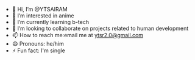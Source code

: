 - 👋 Hi, I’m @YTSAIRAM
- 👀 I’m interested in anime 
- 🌱 I’m currently learning b-tech 
- 💞️ I’m looking to collaborate on projects related to human development 
- 📫 How to reach me:email me at ytsr2.0@gmail.com
- 😄 Pronouns: he/him
- ⚡ Fun fact: I'm single

<!---
YTSAIRAM/YTSAIRAM is a ✨ special ✨ repository because its `README.md` (this file) appears on your GitHub profile.
You can click the Preview link to take a look at your changes.
--->

